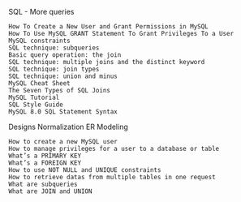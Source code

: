 SQL - More queries

    How To Create a New User and Grant Permissions in MySQL
    How To Use MySQL GRANT Statement To Grant Privileges To a User
    MySQL constraints
    SQL technique: subqueries
    Basic query operation: the join
    SQL technique: multiple joins and the distinct keyword
    SQL technique: join types
    SQL technique: union and minus
    MySQL Cheat Sheet
    The Seven Types of SQL Joins
    MySQL Tutorial
    SQL Style Guide
    MySQL 8.0 SQL Statement Syntax
Designs
    Normalization
    ER Modeling

    How to create a new MySQL user
    How to manage privileges for a user to a database or table
    What’s a PRIMARY KEY
    What’s a FOREIGN KEY
    How to use NOT NULL and UNIQUE constraints
    How to retrieve datas from multiple tables in one request
    What are subqueries
    What are JOIN and UNION

